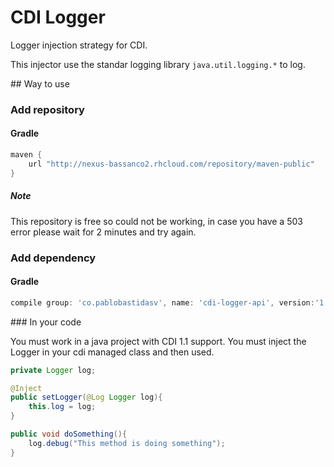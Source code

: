 # CDI Logger

Logger injection strategy for CDI. 

This injector use the standar logging library `java.util.logging.*` to log.

## Way to use
### Add repository 

#### Gradle
``` groovy
maven {
    url "http://nexus-bassanco2.rhcloud.com/repository/maven-public"
}
```
##### Note
This repository is free so could not be working, in case you have a 503 error please wait 
for 2 minutes and try again.

### Add dependency

#### Gradle
```groovy
compile group: 'co.pablobastidasv', name: 'cdi-logger-api', version:'1.0-SNAPSHOT'
```

### In your code

You must work in a java project with CDI 1.1 support. You must inject the Logger in your
cdi managed class and then used.

````java
private Logger log;

@Inject
public setLogger(@Log Logger log){
    this.log = log;
}

public void doSomething(){
    log.debug("This method is doing something");
}

````